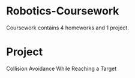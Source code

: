 # Robotics-Coursework
Coursework contains 4 homeworks and 1 project.

# Project
Collision Avoidance While Reaching a Target
